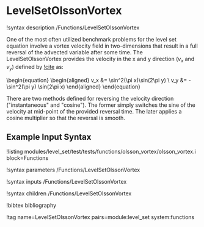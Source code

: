 # LevelSetOlssonVortex

!syntax description /Functions/LevelSetOlssonVortex

One of the most often utilized benchmark problems for the level set equation involve a vortex
velocity field in two-dimensions that result in a full reversal of the advected variable after some
time. The LevelSetOlssonVortex provides the velocity in the x and y direction ($v_x$ and $v_y$)
defined by [!cite](olsson2005conservative) as:

\begin{equation}
\begin{aligned}
v_x &= \sin^2(\pi x)\sin(2\pi y) \\
v_y &= -\sin^2(\pi y) \sin(2\pi x)
\end{aligned}
\end{equation}

There are two methods defined for reversing the velocity direction ("instantaneous" and "cosine"). The
former simply switches the sine of the velocity at mid-point of the provided reversal time. The later
applies a cosine multiplier so that the reversal is smooth.

## Example Input Syntax

!listing modules/level_set/test/tests/functions/olsson_vortex/olsson_vortex.i block=Functions

!syntax parameters /Functions/LevelSetOlssonVortex

!syntax inputs /Functions/LevelSetOlssonVortex

!syntax children /Functions/LevelSetOlssonVortex


!bibtex bibliography

!tag name=LevelSetOlssonVortex pairs=module:level_set system:functions

